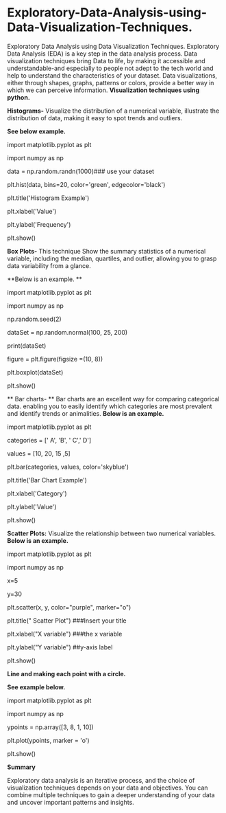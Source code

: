 # Exploratory-Data-Analysis-using-Data-Visualization-Techniques.

Exploratory Data Analysis using Data Visualization Techniques.
Exploratory Data Analysis (EDA) is a key step in the data analysis process. Data visualization techniques bring Data to life, by making it accessible and understandable-and especially to people not adept to the tech world and help to understand the characteristics of your dataset. Data visualizations, either through shapes, graphs, patterns or colors, provide a better way in which we can perceive information.
**Visualization techniques using python.** 

**Histograms-**  Visualize the distribution of a numerical variable, illustrate the distribution of data, making it easy to spot trends and outliers.

**See below example.**

import matplotlib.pyplot as plt

import numpy as np

data = np.random.randn(1000)### use your dataset

plt.hist(data, bins=20, color='green', edgecolor='black')

plt.title('Histogram Example')

plt.xlabel('Value')

plt.ylabel('Frequency')

plt.show()

**Box Plots-**  This technique Show the summary statistics of a numerical variable, including the median, quartiles, and outlier, allowing you to grasp data variability from a glance.

**Below is an example. **

import matplotlib.pyplot as plt

import numpy as np

np.random.seed(2)

dataSet = np.random.normal(100, 25, 200)

print(dataSet)

figure = plt.figure(figsize =(10, 8))

plt.boxplot(dataSet)

plt.show()






** Bar charts- ** Bar charts are an excellent way for comparing categorical data. enabling you to easily identify which categories are most prevalent and identify trends or animalities.
**Below is an example.**

import matplotlib.pyplot as plt

categories = [' A', 'B', ' C',' D']

values = [10, 20, 15 ,5]

plt.bar(categories, values, color='skyblue')

plt.title('Bar Chart Example')

plt.xlabel('Category')

plt.ylabel('Value')

plt.show()



**Scatter Plots:**
Visualize the relationship between two numerical variables.
**Below is an example.**

import matplotlib.pyplot as plt

import numpy as np

x=5

y=30

plt.scatter(x, y, color="purple", marker="o")

plt.title(" Scatter Plot") ###Insert your title

plt.xlabel("X variable") ###the x variable

plt.ylabel("Y variable") ##y-axis label

plt.show()

**Line and making each point with a circle.**

**See example below.**

import matplotlib.pyplot as plt

import numpy as np


ypoints = np.array([3, 8, 1, 10])


plt.plot(ypoints, marker = 'o')

plt.show()


**Summary**

Exploratory data analysis is an iterative process, and the choice of visualization techniques depends on your data and objectives. You can combine multiple techniques to gain a deeper understanding of your data and uncover important patterns and insights.

